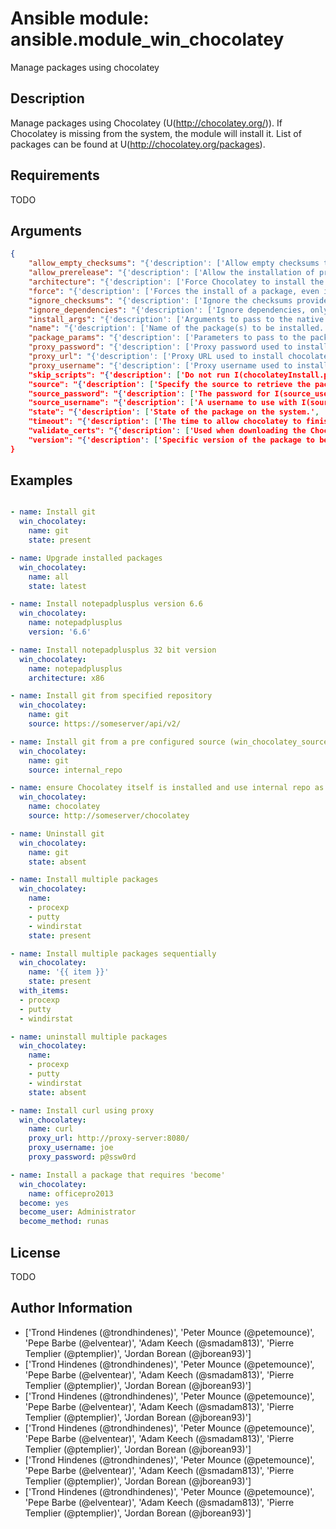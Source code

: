 # Ansible module: ansible.module_win_chocolatey


Manage packages using chocolatey

## Description

Manage packages using Chocolatey (U(http://chocolatey.org/)).
If Chocolatey is missing from the system, the module will install it.
List of packages can be found at U(http://chocolatey.org/packages).

## Requirements

TODO

## Arguments

``` json
{
    "allow_empty_checksums": "{'description': ['Allow empty checksums to be used for downloaded resource from non-secure locations.', 'Use M(win_chocolatey_feature) with the name C(allowEmptyChecksums) to control this option globally.'], 'type': 'bool', 'default': False, 'version_added': '2.2'}",
    "allow_prerelease": "{'description': ['Allow the installation of pre-release packages.', 'If I(state) is C(latest), the latest pre-release package will be installed.'], 'type': 'bool', 'default': False, 'version_added': '2.6'}",
    "architecture": "{'description': ['Force Chocolatey to install the package of a specific process architecture.', 'When setting C(x86), will ensure Chocolatey installs the x86 package even when on an x64 bit OS.'], 'choices': ['default', 'x86'], 'default': 'default', 'version_added': '2.7'}",
    "force": "{'description': ['Forces the install of a package, even if it already is installed.', 'Using I(force) will cause Ansible to always report that a change was made.'], 'type': 'bool', 'default': False}",
    "ignore_checksums": "{'description': ['Ignore the checksums provided by the package.', 'Use M(win_chocolatey_feature) with the name C(checksumFiles) to control this option globally.'], 'type': 'bool', 'default': False, 'version_added': '2.2'}",
    "ignore_dependencies": "{'description': ['Ignore dependencies, only install/upgrade the package itself.'], 'type': 'bool', 'default': False, 'version_added': '2.1'}",
    "install_args": "{'description': ['Arguments to pass to the native installer.', 'These are arguments that are passed directly to the installer the Chocolatey package runs, this is generally an advanced option.'], 'type': 'str', 'version_added': '2.1'}",
    "name": "{'description': ['Name of the package(s) to be installed.', 'Set to C(all) to run the action on all the installed packages.'], 'required': True, 'type': 'list'}",
    "package_params": "{'description': ['Parameters to pass to the package.', 'These are parameters specific to the Chocolatey package and are generally documented by the package itself.', 'Before Ansible 2.7, this option was just I(params).'], 'type': 'str', 'version_added': '2.1', 'aliases': ['params']}",
    "proxy_password": "{'description': ['Proxy password used to install Chocolatey and the package.', 'This value is exposed as a command argument and any privileged account can see this value when the module is running Chocolatey, define the password on the global config level with M(win_chocolatey_config) with name C(proxyPassword) to avoid this.'], 'type': 'str', 'version_added': '2.4'}",
    "proxy_url": "{'description': ['Proxy URL used to install chocolatey and the package.', 'Use M(win_chocolatey_config) with the name C(proxy) to control this option globally.'], 'type': 'str', 'version_added': '2.4'}",
    "proxy_username": "{'description': ['Proxy username used to install Chocolatey and the package.', 'Before Ansible 2.7, users with double quote characters C(") would need to be escaped with C(\\) beforehand. This is no longer necessary.', 'Use M(win_chocolatey_config) with the name C(proxyUser) to control this option globally.'], 'type': 'str', 'version_added': '2.4'}",
    "skip_scripts": "{'description': ['Do not run I(chocolateyInstall.ps1) or I(chocolateyUninstall.ps1) scripts when installing a package.'], 'type': 'bool', 'default': False, 'version_added': '2.4'}",
    "source": "{'description': ['Specify the source to retrieve the package from.', 'Use M(win_chocolatey_source) to manage global sources.', 'This value can either be the URL to a Chocolatey feed, a path to a folder containing C(.nupkg) packages or the name of a source defined by M(win_chocolatey_source).', 'This value is also used when Chocolatey is not installed as the location of the install.ps1 script and only supports URLs for this case.'], 'type': 'str'}",
    "source_password": "{'description': ['The password for I(source_username).', 'This value is exposed as a command argument and any privileged account can see this value when the module is running Chocolatey, define the credentials with a source with M(win_chocolatey_source) to avoid this.'], 'type': 'str', 'version_added': '2.7'}",
    "source_username": "{'description': ['A username to use with I(source) when accessing a feed that requires authentication.', 'It is recommended you define the credentials on a source with M(win_chocolatey_source) instead of passing it per task.'], 'type': 'str', 'version_added': '2.7'}",
    "state": "{'description': ['State of the package on the system.', 'When C(absent), will ensure the package is not installed.', 'When C(present), will ensure the package is installed.', 'When C(downgrade), will allow Chocolatey to downgrade a package if I(version) is older than the installed version.', 'When C(latest), will ensure the package is installed to the latest available version.', 'When C(reinstalled), will uninstall and reinstall the package.'], 'choices': ['absent', 'downgrade', 'latest', 'present', 'reinstalled'], 'default': 'present', 'type': 'str'}",
    "timeout": "{'description': ['The time to allow chocolatey to finish before timing out.'], 'type': 'int', 'default': 2700, 'version_added': '2.3', 'aliases': ['execution_timeout']}",
    "validate_certs": "{'description': ['Used when downloading the Chocolatey install script if Chocolatey is not already installed, this does not affect the Chocolatey package install process.', 'When C(no), no SSL certificates will be validated.', 'This should only be used on personally controlled sites using self-signed certificate.'], 'type': 'bool', 'default': True, 'version_added': '2.7'}",
    "version": "{'description': ['Specific version of the package to be installed.', 'Ignored when I(state) is set to C(absent).'], 'type': 'str'}",
}
```

## Examples


``` yaml

- name: Install git
  win_chocolatey:
    name: git
    state: present

- name: Upgrade installed packages
  win_chocolatey:
    name: all
    state: latest

- name: Install notepadplusplus version 6.6
  win_chocolatey:
    name: notepadplusplus
    version: '6.6'

- name: Install notepadplusplus 32 bit version
  win_chocolatey:
    name: notepadplusplus
    architecture: x86

- name: Install git from specified repository
  win_chocolatey:
    name: git
    source: https://someserver/api/v2/

- name: Install git from a pre configured source (win_chocolatey_source)
  win_chocolatey:
    name: git
    source: internal_repo

- name: ensure Chocolatey itself is installed and use internal repo as source
  win_chocolatey:
    name: chocolatey
    source: http://someserver/chocolatey

- name: Uninstall git
  win_chocolatey:
    name: git
    state: absent

- name: Install multiple packages
  win_chocolatey:
    name:
    - procexp
    - putty
    - windirstat
    state: present

- name: Install multiple packages sequentially
  win_chocolatey:
    name: '{{ item }}'
    state: present
  with_items:
  - procexp
  - putty
  - windirstat

- name: uninstall multiple packages
  win_chocolatey:
    name:
    - procexp
    - putty
    - windirstat
    state: absent

- name: Install curl using proxy
  win_chocolatey:
    name: curl
    proxy_url: http://proxy-server:8080/
    proxy_username: joe
    proxy_password: p@ssw0rd

- name: Install a package that requires 'become'
  win_chocolatey:
    name: officepro2013
  become: yes
  become_user: Administrator
  become_method: runas

```

## License

TODO

## Author Information
  - ['Trond Hindenes (@trondhindenes)', 'Peter Mounce (@petemounce)', 'Pepe Barbe (@elventear)', 'Adam Keech (@smadam813)', 'Pierre Templier (@ptemplier)', 'Jordan Borean (@jborean93)']
  - ['Trond Hindenes (@trondhindenes)', 'Peter Mounce (@petemounce)', 'Pepe Barbe (@elventear)', 'Adam Keech (@smadam813)', 'Pierre Templier (@ptemplier)', 'Jordan Borean (@jborean93)']
  - ['Trond Hindenes (@trondhindenes)', 'Peter Mounce (@petemounce)', 'Pepe Barbe (@elventear)', 'Adam Keech (@smadam813)', 'Pierre Templier (@ptemplier)', 'Jordan Borean (@jborean93)']
  - ['Trond Hindenes (@trondhindenes)', 'Peter Mounce (@petemounce)', 'Pepe Barbe (@elventear)', 'Adam Keech (@smadam813)', 'Pierre Templier (@ptemplier)', 'Jordan Borean (@jborean93)']
  - ['Trond Hindenes (@trondhindenes)', 'Peter Mounce (@petemounce)', 'Pepe Barbe (@elventear)', 'Adam Keech (@smadam813)', 'Pierre Templier (@ptemplier)', 'Jordan Borean (@jborean93)']
  - ['Trond Hindenes (@trondhindenes)', 'Peter Mounce (@petemounce)', 'Pepe Barbe (@elventear)', 'Adam Keech (@smadam813)', 'Pierre Templier (@ptemplier)', 'Jordan Borean (@jborean93)']

